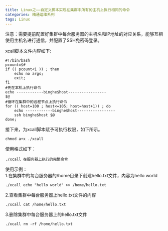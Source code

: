 ```yaml
---
title: Linux之——自定义脚本实现在集群中所有的主机上执行相同的命令
categories: 精通运维系列
tags: Linux
---
```

注意：需要提前配置好集群中每台服务器的主机名和IP地址的对应关系，能够互相使用主机名进行通信，并配置了SSH免密码登录。

xcall脚本文件内容如下:

    
    
    #!/bin/bash
    pcount=$#
    if (( pcount<1 )) ; then
    	echo no args;
    	exit;
    fi
    #先在本机上执行命令
    echo ------------binghe$host-----------------
    $@
    #循环在集群中的远程节点上执行命令
    for (( host=100 ; host<=105; host=host+1)) ; do
    	echo ------------binghe$host-----------------
    	ssh binghe$host $@
    done;

接下来，为xcall脚本赋予可执行权限，如下所示。

    
    
    chmod a+x ./xcall

使用格式如下：

    
    
    ./xcall 在服务器上执行的完整命令

使用示例：  
1.在集群中的每台服务器的/home目录下创建hello.txt文件，内容为hello world

    
    
    ./xcall echo "hello world" >> /home/hello.txt

2.查看集群中每台服务器上hello.txt文件的内容

    
    
    ./xcall cat /home/hello.txt

3.删除集群中每台服务器上的hello.txt文件

    
    
    ./xcall rm -rf /home/hello.txt

